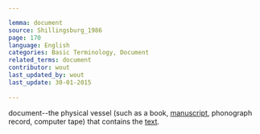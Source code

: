 ```yaml
---

lemma: document
source: Shillingsburg_1986
page: 170 
language: English
categories: Basic Terminology, Document
related_terms: document
contributor: wout
last_updated_by: wout
last_update: 30-01-2015
        
---
```


document--the physical vessel (such as a book, [manuscript](manuscript.html), phonograph record, computer tape) that contains the [text](text.html).

